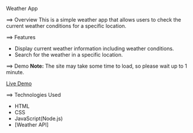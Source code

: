  Weather App

==> Overview
This is a simple weather app that allows users to check the current weather conditions for a specific location.

==> Features
- Display current weather information including weather conditions.
- Search for the weather in a specific location.

==> Demo
**Note:** The site may take some time to load, so please wait up to 1 minute.

[Live Demo](https://checkweather-39r5.onrender.com)

==> Technologies Used
- HTML
- CSS
- JavaScript(Node.js)
- [Weather API]
